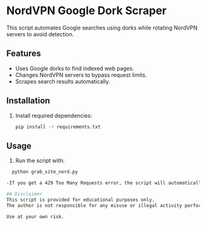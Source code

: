 # NordVPN Google Dork Scraper

This script automates Google searches using dorks while rotating NordVPN servers to avoid detection.

## Features
- Uses Google dorks to find indexed web pages.
- Changes NordVPN servers to bypass request limits.
- Scrapes search results automatically.

## Installation
1. Install required dependencies:
   ```bash
   pip install -r requirements.txt

## Usage
1. Run the script with:
 ```bash
   python grab_site_nord.py

-If you get a 429 Too Many Requests error, the script will automatically change the NordVPN server and retry.

## Disclaimer
This script is provided for educational purposes only.
The author is not responsible for any misuse or illegal activity performed using this script.

Use at your own risk.

